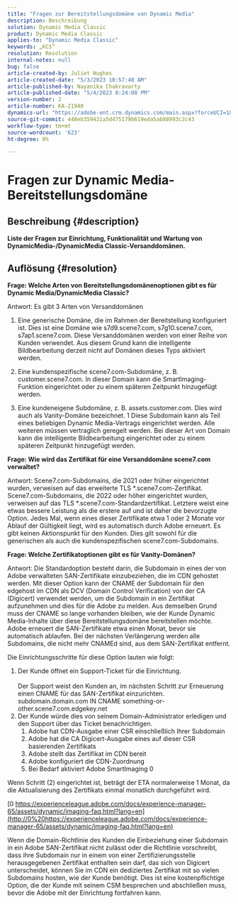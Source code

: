 ```yaml
---
title: "Fragen zur Bereitstellungsdomäne von Dynamic Media"
description: Beschreibung
solution: Dynamic Media Classic
product: Dynamic Media Classic
applies-to: "Dynamic Media Classic"
keywords: „KCS“
resolution: Resolution
internal-notes: null
bug: false
article-created-by: Juliet Hughes
article-created-date: "5/3/2023 10:57:40 AM"
article-published-by: Nayanika Chakravarty
article-published-date: "5/4/2023 8:24:08 PM"
version-number: 2
article-number: KA-21940
dynamics-url: "https://adobe-ent.crm.dynamics.com/main.aspx?forceUCI=1&pagetype=entityrecord&etn=knowledgearticle&id=0921494c-a1e9-ed11-a7c6-6045bd006079"
source-git-commit: 448eb359431a5d475179b619eda5ab88993c2c43
workflow-type: tm+mt
source-wordcount: '623'
ht-degree: 0%

---
```


# Fragen zur Dynamic Media-Bereitstellungsdomäne

## Beschreibung {#description}


<b>Liste der Fragen zur Einrichtung, Funktionalität und Wartung von DynamicMedia-/DynamicMedia Classic-Versanddomänen.</b>


## Auflösung {#resolution}


<b>Frage: Welche Arten von Bereitstellungsdomänenoptionen gibt es für Dynamic Media/DynamicMedia Classic?</b>

Antwort: Es gibt 3 Arten von Versanddomänen

1) Eine generische Domäne, die im Rahmen der Bereitstellung konfiguriert ist. Dies ist eine Domäne wie s7d9.scene7.com, s7g10.scene7.com, s7ap1.scene7.com.
Diese Versanddomänen werden von einer Reihe von Kunden verwendet. Aus diesem Grund kann die intelligente Bildbearbeitung derzeit nicht auf Domänen dieses Typs aktiviert werden.

2) Eine kundenspezifische scene7.com-Subdomäne, z. B. customer.scene7.com. In dieser Domain kann die SmartImaging-Funktion eingerichtet oder zu einem späteren Zeitpunkt hinzugefügt werden.

3) Eine kundeneigene Subdomäne, z. B. assets.customer.com. Dies wird auch als Vanity-Domäne bezeichnet. 1 Diese Subdomain kann als Teil eines beliebigen Dynamic Media-Vertrags eingerichtet werden. Alle weiteren müssen vertraglich geregelt werden. Bei dieser Art von Domain kann die intelligente Bildbearbeitung eingerichtet oder zu einem späteren Zeitpunkt hinzugefügt werden.

<b>Frage: Wie wird das Zertifikat für eine Versanddomäne scene7.com verwaltet?</b>

Antwort: Scene7.com-Subdomains, die 2021 oder früher eingerichtet wurden, verweisen auf das erweiterte TLS \*.scene7.com-Zertifikat. Scene7.com-Subdomains, die 2022 oder höher eingerichtet wurden, verweisen auf das TLS \*.scene7.com-Standardzertifikat. Letztere weist eine etwas bessere Leistung als die erstere auf und ist daher die bevorzugte Option. Jedes Mal, wenn eines dieser Zertifikate etwa 1 oder 2 Monate vor Ablauf der Gültigkeit liegt, wird es automatisch durch Adobe erneuert. Es gibt keinen Aktionspunkt für den Kunden. Dies gilt sowohl für die generischen als auch die kundenspezifischen scene7.com-Subdomains.

<b>Frage: Welche Zertifikatoptionen gibt es für Vanity-Domänen?</b>

Antwort: Die Standardoption besteht darin, die Subdomain in eines der von Adobe verwalteten SAN-Zertifikate einzubeziehen, die im CDN gehostet werden. Mit dieser Option kann der CNAME der Subdomain für den edgehost im CDN als DCV (Domain Control Verification) von der CA (Digicert) verwendet werden, um die Subdomain in ein Zertifikat aufzunehmen und dies für die Adobe zu melden. Aus demselben Grund muss der CNAME so lange vorhanden bleiben, wie der Kunde Dynamic Media-Inhalte über diese Bereitstellungsdomäne bereitstellen möchte. Adobe erneuert die SAN-Zertifikate etwa einen Monat, bevor sie automatisch ablaufen. Bei der nächsten Verlängerung werden alle Subdomains, die nicht mehr CNAMEd sind, aus dem SAN-Zertifikat entfernt.

Die Einrichtungsschritte für diese Option lauten wie folgt:

1. Der Kunde öffnet ein Support-Ticket für die Einrichtung.<br><br>    Der Support weist den Kunden an, im nächsten Schritt zur Erneuerung einen CNAME für das SAN-Zertifikat einzurichten.
subdomain.domain.com IN CNAME something-or-other.scene7.com.edgekey.net
2. Der Kunde würde dies von seinem Domain-Administrator erledigen und den Support über das Ticket benachrichtigen.
   1. Adobe hat CDN-Ausgabe einer CSR einschließlich Ihrer Subdomain
   2. Adobe hat die CA Digicert-Ausgabe eines auf dieser CSR basierenden Zertifikats
   3. Adobe stellt das Zertifikat im CDN bereit
   4. Adobe konfiguriert die CDN-Zuordnung
   5. Bei Bedarf aktiviert Adobe SmartImaging 0


Wenn Schritt (2) eingerichtet ist, beträgt der ETA normalerweise 1 Monat, da die Aktualisierung des Zertifikats einmal monatlich durchgeführt wird.

[0 https://experienceleague.adobe.com/docs/experience-manager-65/assets/dynamic/imaging-faq.html?lang=en](http://0%20https://experienceleague.adobe.com/docs/experience-manager-65/assets/dynamic/imaging-faq.html?lang=en)

Wenn die Domain-Richtlinie des Kunden die Einbeziehung einer Subdomain in ein Adobe SAN-Zertifikat nicht zulässt oder die Richtlinie vorschreibt, dass ihre Subdomain nur in einem von einer Zertifizierungsstelle herausgegebenen Zertifikat enthalten sein darf, das sich von Digicert unterscheidet, können Sie im CDN ein dediziertes Zertifikat mit so vielen Subdomains hosten, wie der Kunde benötigt. Dies ist eine kostenpflichtige Option, die der Kunde mit seinem CSM besprechen und abschließen muss, bevor die Adobe mit der Einrichtung fortfahren kann.
